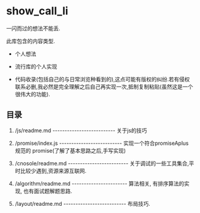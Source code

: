 # show_call_li

一闪而过的想法不能丢.

此库包含的内容类型.

- 个人想法

- 流行库的个人实现

- 代码收录(包括自己的与日常浏览种看到的),这点可能有版权的纠纷.若有侵权联系必删,我必然是完全理解之后自己再实现一次,抵制复制粘贴(虽然这是一个很伟大的功能).

## 目录

1. /js/readme.md    -------------------------- 关于js的技巧

2. /promise/index.js -------------------------- 实现一个符合promiseAplus 规范的 promise(了解了基本思路之后,手写实现)

3. /cnosole/readme.md ------------------------- 关于调试的一些工具集合,平时比较少遇到,资源来源互联网.

4. /algorithm/readme.md ----------------------- 算法相关, 有排序算法的实现, 也有面试题解题思路.

5. /layout/readme.md -------------------------- 布局技巧.